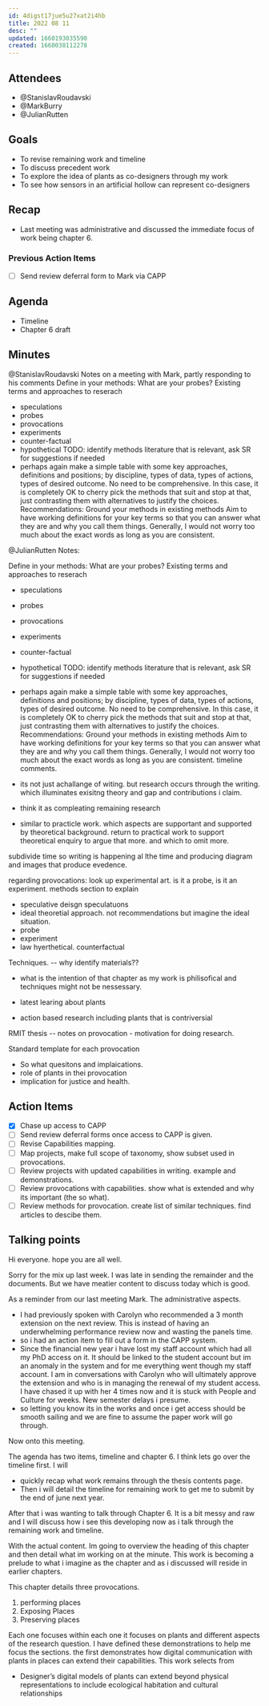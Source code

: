```yaml
---
id: 4digst17jue5u27xat2i4hb
title: 2022 08 11
desc: ""
updated: 1660193035590
created: 1660038112278
---
```


## Attendees

- @StanislavRoudavski
- @MarkBurry
- @JulianRutten

## Goals <!-- Main objectives of the meeting -->

- To revise remaining work and timeline
- To discuss precedent work
- To explore the idea of plants as co-designers through my work
- To see how sensors in an artificial hollow can represent co-designers

## Recap <!-- Main minutes from last meeting -->

- Last meeting was administrative and discussed the immediate focus of work being chapter 6.

### Previous Action Items

- [ ] Send review deferral form to Mark via CAPP

## Agenda <!-- Agenda to be covered in the meeting -->

- Timeline
- Chapter 6 draft

## Minutes <!-- Notes of discussion occurring during the meeting -->

@StanislavRoudavski Notes on a meeting with Mark, partly responding to his comments
Define in your methods:
What are your probes?
Existing terms and approaches to reserach

- speculations
- probes
- provocations
- experiments
- counter-factual
- hypothetical
  TODO: identify methods literature that is relevant, ask SR for suggestions if needed
- perhaps again make a simple table with some key approaches, definitions and positions; by discipline, types of data, types of actions, types of desired outcome. No need to be comprehensive. In this case, it is completely OK to cherry pick the methods that suit and stop at that, just contrasting them with alternatives to justify the choices.
  Recommendations:
  Ground your methods in existing methods
  Aim to have working definitions for your key terms so that you can answer what they are and why you call them things.
  Generally, I would not worry too much about the exact words as long as you are consistent.

@JulianRutten Notes:

Define in your methods:
What are your probes?
Existing terms and approaches to reserach

- speculations
- probes
- provocations
- experiments
- counter-factual
- hypothetical
  TODO: identify methods literature that is relevant, ask SR for suggestions if needed
- perhaps again make a simple table with some key approaches, definitions and positions; by discipline, types of data, types of actions, types of desired outcome. No need to be comprehensive. In this case, it is completely OK to cherry pick the methods that suit and stop at that, just contrasting them with alternatives to justify the choices.
  Recommendations:
  Ground your methods in existing methods
  Aim to have working definitions for your key terms so that you can answer what they are and why you call them things.
  Generally, I would not worry too much about the exact words as long as you are consistent.
  timeline comments.

- its not just achallange of witing. but research occurs through the writing. which illuminates exisitng theory and gap and contributions i claim.
- think it as compleating remaining research
- similar to practicle work. which aspects are supportant and supported by theoretical background. return to practical work to support theoretical enquiry to argue that more. and which to omit more.

subdivide time so writing is happening al lthe time and producing diagram and images that produce evedence.

regarding provocations:
look up experimental art. is it a probe, is it an experiment.
methods section to explain

- speculative deisgn speculatuons
- ideal theoretial approach. not recommendations but imagine the ideal situation.
- probe
- experiment
- law hyerthetical. counterfactual

Techniques. -- why identify materials??

- what is the intention of that chapter as my work is philisofical and techniques might not be nessessary.

- latest learing about plants
- action based research including plants that is contriversial

RMIT thesis --
notes on provocation - motivation for doing research.

Standard template for each provocation

- So what quesitons and implaications.
- role of plants in thei provocation
- implication for justice and health.

## Action Items <!-- Action items to be taken by specific attendees -->

- [x] Chase up access to CAPP
- [ ] Send review deferral forms once access to CAPP is given.
- [ ] Revise Capabilities mapping.
- [ ] Map projects, make full scope of taxonomy, show subset used in provocations.
- [ ] Review projects with updated capabilities in writing. example and demonstrations.
- [ ] Review provocations with capabilities. show what is extended and why its important (the so what).
- [ ] Review methods for provocation. create list of similar techniques. find articles to descibe them.

## Talking points

Hi everyone. hope you are all well.

Sorry for the mix up last week. I was late in sending the remainder and the documents. But we have meatier content to discuss today which is good.

As a reminder from our last meeting Mark. The administrative aspects.

- I had previously spoken with Carolyn who recommended a 3 month extension on the next review. This is instead of having an underwhelming performance review now and wasting the panels time.
- so i had an action item to fill out a form in the CAPP system.
- Since the financial new year i have lost my staff account which had all my PhD access on it. It should be linked to the student account but im an anomaly in the system and for me everything went though my staff account. I am in conversations with Carolyn who will ultimately approve the extension and who is in managing the renewal of my student access. I have chased it up with her 4 times now and it is stuck with People and Culture for weeks. New semester delays i presume.
- so letting you know its in the works and once i get access should be smooth sailing and we are fine to assume the paper work will go through.

Now onto this meeting.

The agenda has two items, timeline and chapter 6.
I think lets go over the timeline first. I will

- quickly recap what work remains through the thesis contents page.
- Then i will detail the timeline for remaining work to get me to submit by the end of june next year.

After that i was wanting to talk through Chapter 6. It is a bit messy and raw and I will discuss how i see this developing now as i talk through the remaining work and timeline.

With the actual content. Im going to overview the heading of this chapter and then detail what im working on at the minute. This work is becoming a prelude to what i imagine as the chapter and as i discussed will reside in earlier chapters.

This chapter details three provocations.

1. performing places
2. Exposing Places
3. Preserving places

Each one focuses
within each one it focuses on plants and different aspects of the research question. I have defined these demonstrations to help me focus the sections.
the first demonstrates how digital communication with plants in places can extend their capabilities. This work selects from

- Designer’s digital models of plants can extend beyond physical representations to include ecological habitation and cultural relationships

